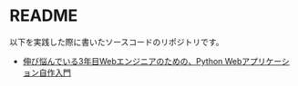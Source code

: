 # README

以下を実践した際に書いたソースコードのリポジトリです。

- [伸び悩んでいる3年目Webエンジニアのための、Python Webアプリケーション自作入門](https://zenn.dev/bigen1925/books/introduction-to-web-application-with-python)